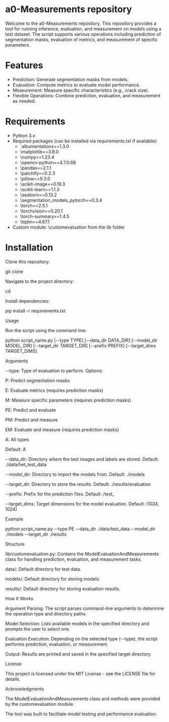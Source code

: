 # a0-Measurements repository

Welcome to the a0-Measurements repository.  This repository provides a tool for running inference, evaluation, and measurement on models using a test dataset. The script supports various operations including prediction of segmentation masks, evaluation of metrics, and measurement of specific parameters.

# Features

* Prediction: Generate segmentation masks from models.
* Evaluation: Compute metrics to evaluate model performance.
* Measurement: Measure specific characteristics (e.g., crack size).
* Flexible Operations: Combine prediction, evaluation, and measurement as needed.

# Requirements

* Python 3.x
* Required packages (can be installed via requirements.txt if available):
  * `albumentations==1.3.0
  * \matplotlib==3.8.0
  * \numpy==1.23.4
  * \opencv-python==4.7.0.68
  * \pandas==2.1.1
  * \patchify==0.2.3
  * \pillow==9.3.0
  * \scikit-image==0.19.3
  * \scikit-learn==1.1.3
  * \seaborn==0.13.2
  * \segmentation_models_pytorch==0.3.4
  * \torch==2.5.1
  * \torchvision==0.20.1
  * \torch-summary==1.4.5
  * \tqdm==4.67.1
* Custom module: \customevaluation from the lib folder

# Installation

Clone this repository:

git clone <repository-url>

Navigate to the project directory:

cd <repository-folder>

Install dependencies:

pip install -r requirements.txt

Usage

Run the script using the command line:

python script_name.py [--type TYPE] [--data_dir DATA_DIR] [--model_dir MODEL_DIR] [--target_dir TARGET_DIR] [--prefix PREFIX] [--target_dims TARGET_DIMS]

Arguments

--type: Type of evaluation to perform. Options:

P: Predict segmentation masks

E: Evaluate metrics (requires prediction masks)

M: Measure specific parameters (requires prediction masks)

PE: Predict and evaluate

PM: Predict and measure

EM: Evaluate and measure (requires prediction masks)

A: All types

Default: A

--data_dir: Directory where the test images and labels are stored. Default: ./data/het_test_data

--model_dir: Directory to import the models from. Default: ./models

--target_dir: Directory to store the results. Default: ./results/evaluation

--prefix: Prefix for the prediction files. Default: /test_

--target_dims: Target dimensions for the model evaluation. Default: (1024, 1024)

Example

python script_name.py --type PE --data_dir ./data/test_data --model_dir ./models --target_dir ./results

Structure

lib/customevaluation.py: Contains the ModelEvaluationAndMeasurements class for handling prediction, evaluation, and measurement tasks.

data/: Default directory for test data.

models/: Default directory for storing models.

results/: Default directory for storing evaluation results.

How It Works

Argument Parsing: The script parses command-line arguments to determine the operation type and directory paths.

Model Selection: Lists available models in the specified directory and prompts the user to select one.

Evaluation Execution: Depending on the selected type (--type), the script performs prediction, evaluation, or measurement.

Output: Results are printed and saved in the specified target directory.

License

This project is licensed under the MIT License - see the LICENSE file for details.

Acknowledgments

The ModelEvaluationAndMeasurements class and methods were provided by the customevaluation module.

The tool was built to facilitate model testing and performance evaluation.

